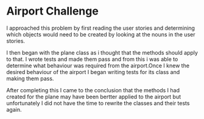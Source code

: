 # Airport Challenge

I approached this problem by first reading the user stories and determining which objects would need to be created by looking at the nouns in the user stories.

I then began with the plane class as i thought that the methods should apply to that. I wrote tests and made them pass and from this i was able to determine what behaviour was required from the airport.Once I knew the desired behaviour of the airport I began writing tests for its class and making them pass.

After completing this I came to the conclusion that the methods I had created for the plane may have been bertter applied to the airport but unfortunately I did not have the time to rewrite the classes and their tests again. 